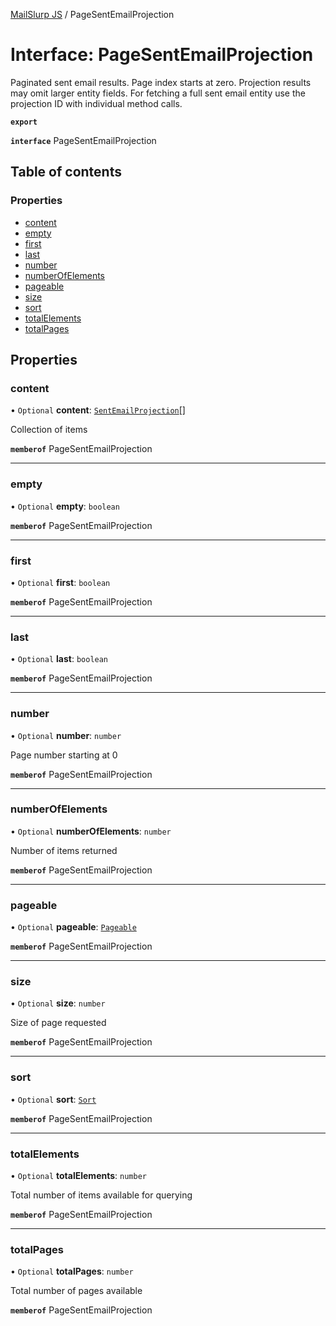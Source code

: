 [MailSlurp JS](../README.md) / PageSentEmailProjection

# Interface: PageSentEmailProjection

Paginated sent email results. Page index starts at zero. Projection results may omit larger entity fields. For fetching a full sent email entity use the projection ID with individual method calls.

**`export`**

**`interface`** PageSentEmailProjection

## Table of contents

### Properties

- [content](PageSentEmailProjection.md#content)
- [empty](PageSentEmailProjection.md#empty)
- [first](PageSentEmailProjection.md#first)
- [last](PageSentEmailProjection.md#last)
- [number](PageSentEmailProjection.md#number)
- [numberOfElements](PageSentEmailProjection.md#numberofelements)
- [pageable](PageSentEmailProjection.md#pageable)
- [size](PageSentEmailProjection.md#size)
- [sort](PageSentEmailProjection.md#sort)
- [totalElements](PageSentEmailProjection.md#totalelements)
- [totalPages](PageSentEmailProjection.md#totalpages)

## Properties

### content

• `Optional` **content**: [`SentEmailProjection`](SentEmailProjection.md)[]

Collection of items

**`memberof`** PageSentEmailProjection

___

### empty

• `Optional` **empty**: `boolean`

**`memberof`** PageSentEmailProjection

___

### first

• `Optional` **first**: `boolean`

**`memberof`** PageSentEmailProjection

___

### last

• `Optional` **last**: `boolean`

**`memberof`** PageSentEmailProjection

___

### number

• `Optional` **number**: `number`

Page number starting at 0

**`memberof`** PageSentEmailProjection

___

### numberOfElements

• `Optional` **numberOfElements**: `number`

Number of items returned

**`memberof`** PageSentEmailProjection

___

### pageable

• `Optional` **pageable**: [`Pageable`](Pageable.md)

**`memberof`** PageSentEmailProjection

___

### size

• `Optional` **size**: `number`

Size of page requested

**`memberof`** PageSentEmailProjection

___

### sort

• `Optional` **sort**: [`Sort`](Sort.md)

**`memberof`** PageSentEmailProjection

___

### totalElements

• `Optional` **totalElements**: `number`

Total number of items available for querying

**`memberof`** PageSentEmailProjection

___

### totalPages

• `Optional` **totalPages**: `number`

Total number of pages available

**`memberof`** PageSentEmailProjection
